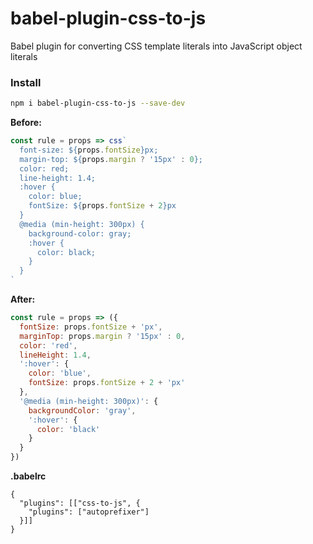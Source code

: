 # babel-plugin-css-to-js

Babel plugin for converting CSS template literals into JavaScript object literals

### Install
```sh
npm i babel-plugin-css-to-js --save-dev
```

**Before:**
```javascript
const rule = props => css`
  font-size: ${props.fontSize}px;
  margin-top: ${props.margin ? '15px' : 0};
  color: red;
  line-height: 1.4;
  :hover {
    color: blue;
    fontSize: ${props.fontSize + 2}px
  }
  @media (min-height: 300px) {
    background-color: gray;
    :hover {
      color: black;
    }
  }
`
```

**After:**
```javascript
const rule = props => ({
  fontSize: props.fontSize + 'px',
  marginTop: props.margin ? '15px' : 0,
  color: 'red',
  lineHeight: 1.4,
  ':hover': {
    color: 'blue',
    fontSize: props.fontSize + 2 + 'px'
  },
  '@media (min-height: 300px)': {
    backgroundColor: 'gray',
    ':hover': {
      color: 'black'
    }
  }
})
```

**.babelrc**
```
{
  "plugins": [["css-to-js", {
    "plugins": ["autoprefixer"]
  }]]
}
```


